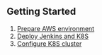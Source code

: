 ## Getting Started

1. [Prepare AWS environment](https://github.com/cvierinix/mm/tree/master/terraform)
2. [Deploy Jenkins and K8S](https://github.com/cvierinix/mm/tree/master/ansible)
3. [Configure K8S cluster](https://github.com/cvierinix/mm/tree/master/helm)
